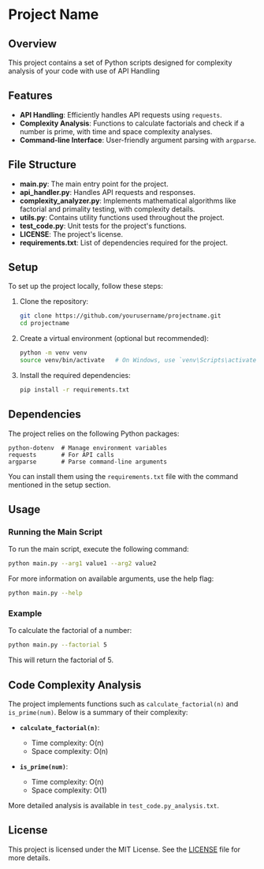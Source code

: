 
# Project Name

## Overview

This project contains a set of Python scripts designed for complexity analysis of your code with use of API Handling

## Features

- **API Handling**: Efficiently handles API requests using `requests`.
- **Complexity Analysis**: Functions to calculate factorials and check if a number is prime, with time and space complexity analyses.
- **Command-line Interface**: User-friendly argument parsing with `argparse`.

## File Structure

- **main.py**: The main entry point for the project.
- **api_handler.py**: Handles API requests and responses.
- **complexity_analyzer.py**: Implements mathematical algorithms like factorial and primality testing, with complexity details.
- **utils.py**: Contains utility functions used throughout the project.
- **test_code.py**: Unit tests for the project's functions.
- **LICENSE**: The project's license.
- **requirements.txt**: List of dependencies required for the project.

## Setup

To set up the project locally, follow these steps:

1. Clone the repository:
   ```bash
   git clone https://github.com/yourusername/projectname.git
   cd projectname
   ```

2. Create a virtual environment (optional but recommended):
   ```bash
   python -m venv venv
   source venv/bin/activate   # On Windows, use `venv\Scripts\activate`
   ```

3. Install the required dependencies:
   ```bash
   pip install -r requirements.txt
   ```

## Dependencies

The project relies on the following Python packages:

```text
python-dotenv  # Manage environment variables
requests       # For API calls
argparse       # Parse command-line arguments
```

You can install them using the `requirements.txt` file with the command mentioned in the setup section.

## Usage

### Running the Main Script

To run the main script, execute the following command:

```bash
python main.py --arg1 value1 --arg2 value2
```

For more information on available arguments, use the help flag:

```bash
python main.py --help
```

### Example

To calculate the factorial of a number:

```bash
python main.py --factorial 5
```

This will return the factorial of 5.

## Code Complexity Analysis

The project implements functions such as `calculate_factorial(n)` and `is_prime(num)`. Below is a summary of their complexity:

- **`calculate_factorial(n)`**:
  - Time complexity: O(n)
  - Space complexity: O(n)
  
- **`is_prime(num)`**:
  - Time complexity: O(n)
  - Space complexity: O(1)

More detailed analysis is available in `test_code.py_analysis.txt`.


## License

This project is licensed under the MIT License. See the [LICENSE](LICENSE) file for more details.

